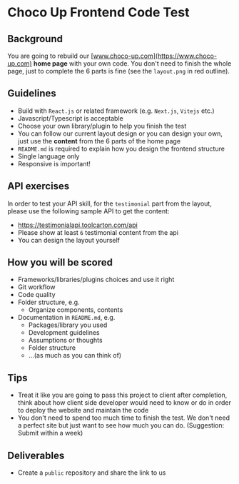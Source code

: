 # Choco Up Frontend Code Test

## Background
You are going to rebuild our [www.choco-up.com](https://www.choco-up.com) **home page** with your own code. You don't need to finish the whole page, just to complete the 6 parts is fine (see the `layout.png` in red outline).

## Guidelines
- Build with `React.js` or related framework (e.g. `Next.js`, `Vitejs` etc.)
- Javascript/Typescript is acceptable
- Choose your own library/plugin to help you finish the test
- You can follow our current layout design or you can design your own, just use the **content** from the 6 parts of the home page
- `README.md` is required to explain how you design the frontend structure
- Single language only
- Responsive is important!

## API exercises
In order to test your API skill, for the `testimonial` part from the layout, please use the following sample API to get the content:
- https://testimonialapi.toolcarton.com/api
- Please show at least `6` testimonial content from the api
- You can design the layout yourself

## How you will be scored
- Frameworks/libraries/plugins choices and use it right
- Git workflow
- Code quality 
- Folder structure, e.g.
	- Organize components, contents
- Documentation in `README.md`, e.g.
	- Packages/library you used
	- Development guidelines
	- Assumptions or thoughts
	- Folder structure
	- ...(as much as you can think of)

## Tips
- Treat it like you are going to pass this project to client after completion, think about how client side developer would need to know or do in order to deploy the website and maintain the code
- You don't need to spend too much time to finish the test. We don't need a perfect site but just want to see how much you can do. (Suggestion: Submit within a week)

## Deliverables
- Create a `public` repository and share the link to us